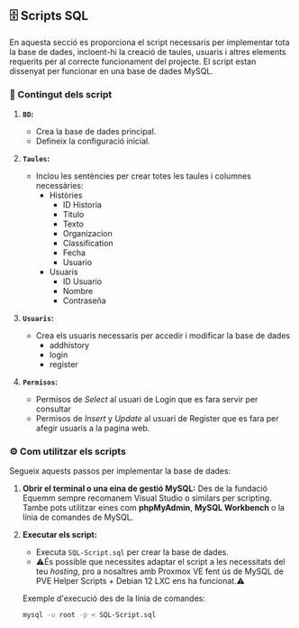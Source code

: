 ## 🗄️ Scripts SQL  

En aquesta secció es proporciona el script necessaris per implementar tota la base de dades, incloent-hi la creació de taules, usuaris i altres elements requerits per al correcte funcionament del projecte. El script estan dissenyat per funcionar en una base de dades MySQL.  

### 📂 Contingut dels script
1. **`BD`:**  
   - Crea la base de dades principal.  
   - Defineix la configuració inicial.  

2. **`Taules`:**  
   - Inclou les sentències per crear totes les taules i columnes necessàries:  
     - Històries
       - ID Historia
       - Titulo
       - Texto
       - Organizacion
       - Classification
       - Fecha
       - Usuario  
     - Usuaris
       - ID Usuario
       - Nombre
       - Contraseña 

3. **`Usuaris`:**  
   - Crea els usuaris necessaris per accedir i modificar la base de dades
     - addhistory
     - login
     - register
     
4. **`Permisos`:**
   - Permisos de *Select* al usuari de Login que es fara servir per consultar
   - Permisos de *Insert* y *Update* al usuari de Register que es fara per afegir usuaris a la pagina web. 

### ⚙️ Com utilitzar els scripts  
Segueix aquests passos per implementar la base de dades:  

1. **Obrir el terminal o una eina de gestió MySQL:**
   Des de la fundació Equemm sempre recomanem Visual Studio o similars per scripting.
   Tambe pots utilitzar eines com **phpMyAdmin**, **MySQL Workbench** o la línia de comandes de MySQL.  

3. **Executar els script:**  
   - Executa `SQL-Script.sql` per crear la base de dades.
   - ⚠️És possible que necessites adaptar el script a les necessitats del teu *hosting*, pro a nosaltres amb Proxmox VE fent ús de MySQL de PVE Helper Scripts + Debian 12         LXC        ens ha funcionat.⚠️
     
   Exemple d'execució des de la línia de comandes:  
   ```bash
   mysql -u root -p < SQL-Script.sql
   ```
